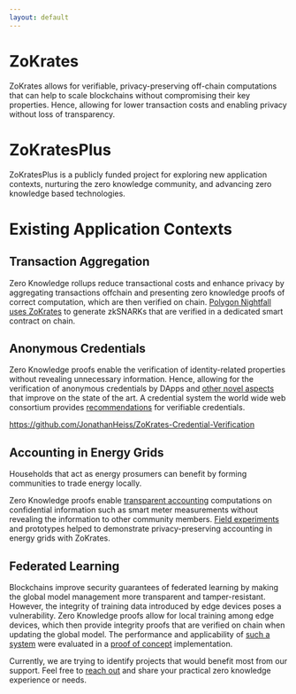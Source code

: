 ```yaml
---
layout: default
---
```



# ZoKrates
ZoKrates allows for verifiable, privacy-preserving off-chain computations that can help to scale blockchains without compromising their key properties. Hence, allowing for lower transaction costs and enabling privacy without loss of transparency.

# ZoKratesPlus
ZoKratesPlus is a publicly funded project for exploring new application contexts, nurturing the zero knowledge community, and advancing zero knowledge based technologies.


# Existing Application Contexts

## Transaction Aggregation
Zero Knowledge rollups reduce transactional costs and enhance privacy by aggregating transactions offchain and presenting zero knowledge proofs of correct computation, which are then verified on chain. [Polygon Nightfall](https://polygon.technology/solutions/polygon-nightfall/) [uses ZoKrates](https://github.com/EYBlockchain/nightfall_3) to generate zkSNARKs that are verified in a dedicated smart contract on chain.


## Anonymous Credentials
Zero Knowledge proofs enable the verification of identity-related properties without revealing unnecessary information. Hence, allowing for the verification of anonymous credentials by DApps and [other novel aspects](https://arxiv.org/pdf/2209.09584.pdf) that improve on the state of the art. A credential system the world wide web consortium provides [recommendations](https://www.w3.org/TR/vc-data-model/) for verifiable credentials.

https://github.com/JonathanHeiss/ZoKrates-Credential-Verification 

## Accounting in Energy Grids
Households that act as energy prosumers can benefit by forming communities to trade energy locally.

Zero Knowledge proofs enable [transparent accounting](https://www.ise.tu-berlin.de/fileadmin/fg308/publications/2020/preprint-ICBC-Eberhard.pdf) computations on confidential information such as smart meter measurements without revealing the information to other community members. [Field experiments](https://github.com/JacobEberhardt/decentralized-energy-trading) and prototypes helped to demonstrate privacy-preserving accounting in energy grids with ZoKrates. 

## Federated Learning
Blockchains improve security guarantees of federated learning by making the global model management more transparent and tamper-resistant. However, the integrity of training data introduced by edge devices poses a vulnerability. Zero Knowledge proofs allow for local training among edge devices, which then provide integrity proofs that are verified on chain when updating the global model. The performance and applicability of [such a system](https://arxiv.org/pdf/2206.11641.pdf) were evaluated in a [proof of concept](https://github.com/NikolasHaimerl/Advancing-Blockchain-Based-Federated-Learning-Through-Verifiable-Off-Chain-Computations) implementation.


Currently, we are trying to identify projects that would benefit most from our support. Feel free to [reach out](./contact.html) and share your practical zero knowledge experience or needs.
